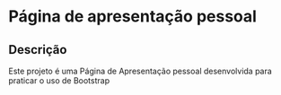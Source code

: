 <h1>Página de apresentação pessoal</h1>

<h2>Descrição</h2>
<p>Este projeto é uma Página de Apresentação pessoal desenvolvida para praticar o uso de Bootstrap</p>
